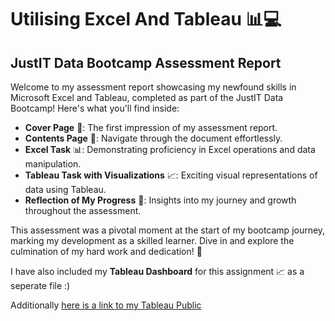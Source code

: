 # Utilising Excel And Tableau 📊💻

## JustIT Data Bootcamp Assessment Report 

Welcome to my assessment report showcasing my newfound skills in Microsoft Excel and Tableau, completed as part of the JustIT Data Bootcamp! Here's what you'll find inside:


- **Cover Page** 📑: The first impression of my assessment report.
- **Contents Page** 📄: Navigate through the document effortlessly.
- **Excel Task** 📊: Demonstrating proficiency in Excel operations and data manipulation.
- **Tableau Task with Visualizations** 📈: Exciting visual representations of data using Tableau.
- **Reflection of My Progress** 🤔: Insights into my journey and growth throughout the assessment.


This assessment was a pivotal moment at the start of my bootcamp journey, marking my development as a skilled learner. Dive in and explore the culmination of my hard work and dedication! 🌟

I have also included my **Tableau Dashboard** for this assignment 📈 as a seperate file :)

Additionally [here is a link to my Tableau Public](https://public.tableau.com/app/profile/narmeen.mohammed/viz/WealthOfNations_assignment/TheWealthofNationsDataset)
